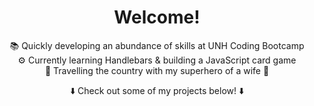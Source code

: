 <div align="center">

# Welcome!

📚 Quickly developing an abundance of skills at UNH Coding Bootcamp  
⚙️ Currently learning Handlebars & building a JavaScript card game  
🚙 Travelling the country with my superhero of a wife 🏥  

⬇️ Check out some of my projects below! ⬇️

</div>
<!--
**JoelDore/JoelDore** is a ✨ _special_ ✨ repository because its `README.md` (this file) appears on your GitHub profile.

# Ideas:
- 🔭 Currently working on...
- 👯 Looking to collaborate on...
- 🤔 Looking for help with...
- 💬 Ask me about...
- 📫 How to reach me: 
- ⚡ Fun fact: 
-->

